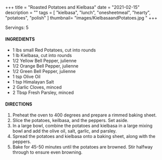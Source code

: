 +++
title = "Roasted Potatoes and Kielbasa"
date = "2021-02-15"
description = ""
tags = [
    "kielbasa",
    "lunch",
    "onesheetmeal",
    "hearty",
    "potatoes",
    "polish"
]
thumbnail= "images/KielbasaandPotatoes.jpg "
+++

Servings: 5 <!--more-->

#### INGREDIENTS 

* 1 lbs small Red Potatoes, cut into rounds 
* 1 lb Kielbasa, cut into rounds 
* 1/2 Yellow Bell Pepper, julienne 
* 1/2 Orange Bell Pepper, julienne
* 1/2 Green Bell Pepper, julienne 
* 1 tsp Olive Oil
* 1 tsp  Himalayan Salt
* 2 Garlic Cloves, minced
* 2 Tbsp Fresh Parsley, minced

#### DIRECTIONS 

1. Preheat the oven to 400 degrees and prepare a rimmed baking sheet. 
2. Slice the potatoes, keilbasa, and the peppers. Set aside.  
3. In a large bowl, combine the potatoes and kielbasa in a large mixing bowl and add the olive oil, salt, garlic, and parsley. 
4. Spread the potatoes and kielbasa onto a baking sheet, along with the peppers. 
5. Bake for 45-50 minutes until the potatoes are browned. Stir halfway through to ensure even browning.
